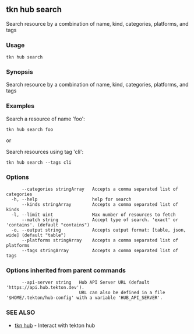 ## tkn hub search

Search resource by a combination of name, kind, categories, platforms, and tags

### Usage

```
tkn hub search
```

### Synopsis

Search resource by a combination of name, kind, categories, platforms, and tags

### Examples


Search a resource of name 'foo':

    tkn hub search foo

or

Search resources using tag 'cli':

    tkn hub search --tags cli


### Options

```
      --categories stringArray   Accepts a comma separated list of categories
  -h, --help                     help for search
      --kinds stringArray        Accepts a comma separated list of kinds
  -l, --limit uint               Max number of resources to fetch
      --match string             Accept type of search. 'exact' or 'contains'. (default "contains")
  -o, --output string            Accepts output format: [table, json, wide] (default "table")
      --platforms stringArray    Accepts a comma separated list of platforms
      --tags stringArray         Accepts a comma separated list of tags
```

### Options inherited from parent commands

```
      --api-server string   Hub API Server URL (default 'https://api.hub.tekton.dev').
                            URL can also be defined in a file '$HOME/.tekton/hub-config' with a variable 'HUB_API_SERVER'.
```

### SEE ALSO

* [tkn hub](tkn_hub.md)	 - Interact with tekton hub

